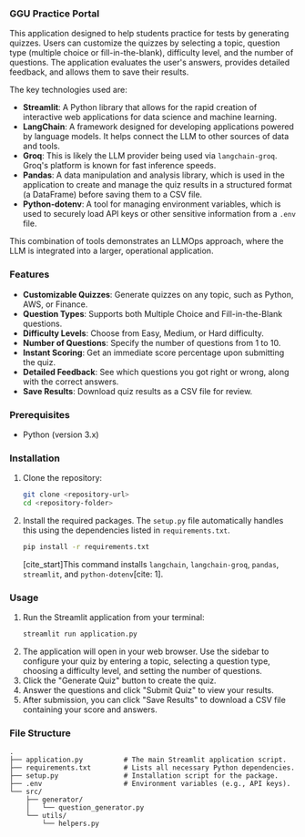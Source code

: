 
### **GGU Practice Portal**

This  application designed to help students practice for tests by generating quizzes. Users can customize the quizzes by selecting a topic, question type (multiple choice or fill-in-the-blank), difficulty level, and the number of questions. The application evaluates the user's answers, provides detailed feedback, and allows them to save their results.

The key technologies used are:
* **Streamlit**: A Python library that allows for the rapid creation of interactive web applications for data science and machine learning.
* **LangChain**: A framework designed for developing applications powered by language models. It helps connect the LLM to other sources of data and tools.
* **Groq**: This is likely the LLM provider being used via `langchain-groq`. Groq's platform is known for fast inference speeds.
* **Pandas**: A data manipulation and analysis library, which is used in the application to create and manage the quiz results in a structured format (a DataFrame) before saving them to a CSV file.
* **Python-dotenv**: A tool for managing environment variables, which is used to securely load API keys or other sensitive information from a `.env` file.

This combination of tools demonstrates an LLMOps approach, where the LLM is integrated into a larger, operational application.

### **Features**

  * **Customizable Quizzes**: Generate quizzes on any topic, such as Python, AWS, or Finance.
  * **Question Types**: Supports both Multiple Choice and Fill-in-the-Blank questions.
  * **Difficulty Levels**: Choose from Easy, Medium, or Hard difficulty.
  * **Number of Questions**: Specify the number of questions from 1 to 10.
  * **Instant Scoring**: Get an immediate score percentage upon submitting the quiz.
  * **Detailed Feedback**: See which questions you got right or wrong, along with the correct answers.
  * **Save Results**: Download quiz results as a CSV file for review.

### **Prerequisites**

  * Python (version 3.x)

### **Installation**

1.  Clone the repository:
    ```bash
    git clone <repository-url>
    cd <repository-folder>
    ```
2.  Install the required packages. The `setup.py` file automatically handles this using the dependencies listed in `requirements.txt`.
    ```bash
    pip install -r requirements.txt
    ```
    [cite\_start]This command installs `langchain`, `langchain-groq`, `pandas`, `streamlit`, and `python-dotenv`[cite: 1].

### **Usage**

1.  Run the Streamlit application from your terminal:
    ```bash
    streamlit run application.py
    ```
2.  The application will open in your web browser. Use the sidebar to configure your quiz by entering a topic, selecting a question type, choosing a difficulty level, and setting the number of questions.
3.  Click the "Generate Quiz" button to create the quiz.
4.  Answer the questions and click "Submit Quiz" to view your results.
5.  After submission, you can click "Save Results" to download a CSV file containing your score and answers.

### **File Structure**

```
.
├── application.py          # The main Streamlit application script.
├── requirements.txt        # Lists all necessary Python dependencies.
├── setup.py                # Installation script for the package.
├── .env                    # Environment variables (e.g., API keys).
└── src/
    ├── generator/
    │   └── question_generator.py
    └── utils/
        └── helpers.py
```
